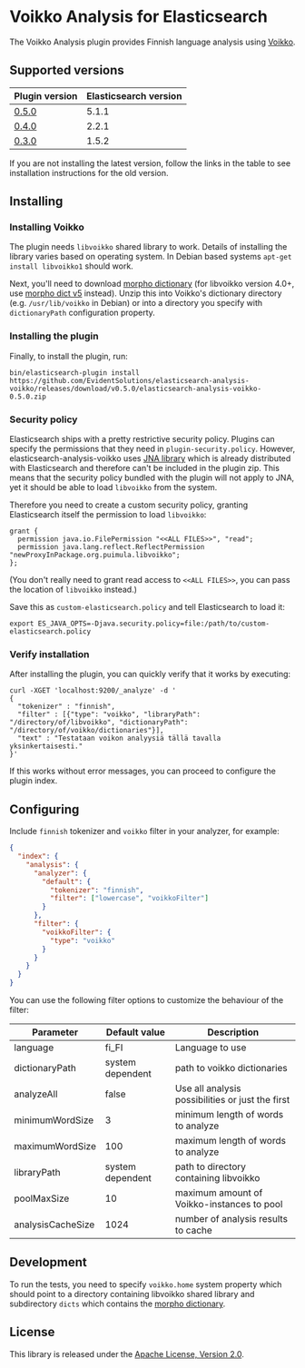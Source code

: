 # Voikko Analysis for Elasticsearch

The Voikko Analysis plugin provides Finnish language analysis using [Voikko](http://voikko.puimula.org/).

## Supported versions

| Plugin version | Elasticsearch version |
| -------------- | ----------------------|
| [0.5.0](https://github.com/EvidentSolutions/elasticsearch-analysis-voikko/blob/v0.5.0/README.md) | 5.1.1 |
| [0.4.0](https://github.com/EvidentSolutions/elasticsearch-analysis-voikko/blob/v0.4.0/README.md) | 2.2.1 |
| [0.3.0](https://github.com/EvidentSolutions/elasticsearch-analysis-voikko/blob/v0.3.0/README.md) | 1.5.2 |

If you are not installing the latest version, follow the links in the table to see installation instructions for the old version.

## Installing

### Installing Voikko

The plugin needs `libvoikko` shared library to work. Details of installing the library varies
based on operating system. In Debian based systems `apt-get install libvoikko1` should work.

Next, you'll need to download [morpho dictionary](http://www.puimula.org/htp/testing/voikko-snapshot/dict-morpho.zip) 
(for libvoikko version 4.0+, use [morpho dict v5](http://www.puimula.org/htp/testing/voikko-snapshot-v5/dict-morpho.zip) 
instead).
Unzip this into Voikko's dictionary directory (e.g. `/usr/lib/voikko` in Debian) or into a directory you specify with
`dictionaryPath` configuration property.

### Installing the plugin

Finally, to install the plugin, run: 

```
bin/elasticsearch-plugin install https://github.com/EvidentSolutions/elasticsearch-analysis-voikko/releases/download/v0.5.0/elasticsearch-analysis-voikko-0.5.0.zip
```

### Security policy

Elasticsearch ships with a pretty restrictive security policy. Plugins can specify the permissions
that they need in `plugin-security.policy`. However, elasticsearch-analysis-voikko uses
[JNA library](https://github.com/java-native-access/jna) which is already distributed with Elasticsearch
and therefore can't be included in the plugin zip. This means that the security policy bundled with the
plugin will not apply to JNA, yet it should be able to load `libvoikko` from the system.

Therefore you need to create a custom security policy, granting Elasticsearch itself the permission
to load `libvoikko`:

```
grant {
  permission java.io.FilePermission "<<ALL FILES>>", "read";
  permission java.lang.reflect.ReflectPermission "newProxyInPackage.org.puimula.libvoikko";
};
```

(You don't really need to grant read access to `<<ALL FILES>>`, you can pass the location
of `libvoikko` instead.)

Save this as `custom-elasticsearch.policy` and tell Elasticsearch to load it:

```
export ES_JAVA_OPTS=-Djava.security.policy=file:/path/to/custom-elasticsearch.policy
```

### Verify installation

After installing the plugin, you can quickly verify that it works by executing:

```
curl -XGET 'localhost:9200/_analyze' -d '
{
  "tokenizer" : "finnish",
  "filter" : [{"type": "voikko", "libraryPath": "/directory/of/libvoikko", "dictionaryPath": "/directory/of/voikko/dictionaries"}],
  "text" : "Testataan voikon analyysiä tällä tavalla yksinkertaisesti."
}'
```

If this works without error messages, you can proceed to configure the plugin index.

## Configuring

Include `finnish` tokenizer and `voikko` filter in your analyzer, for example:

```json
{
  "index": {
    "analysis": {
      "analyzer": {
        "default": {
          "tokenizer": "finnish",
          "filter": ["lowercase", "voikkoFilter"]
        }
      },
      "filter": {
        "voikkoFilter": {
          "type": "voikko"
        }
      }
    }
  }
}
```

You can use the following filter options to customize the behaviour of the filter:

| Parameter         | Default value    | Description                                      |
|-------------------|------------------|--------------------------------------------------|
| language          | fi_FI            | Language to use                                  |
| dictionaryPath    | system dependent | path to voikko dictionaries                      |
| analyzeAll        | false            | Use all analysis possibilities or just the first |
| minimumWordSize   | 3                | minimum length of words to analyze               |
| maximumWordSize   | 100              | maximum length of words to analyze               |
| libraryPath       | system dependent | path to directory containing libvoikko           |
| poolMaxSize       | 10               | maximum amount of Voikko-instances to pool       |
| analysisCacheSize | 1024             | number of analysis results to cache              |

## Development

To run the tests, you need to specify `voikko.home` system property which should point to
a directory containing libvoikko shared library and subdirectory `dicts` which contains
the [morpho dictionary](http://www.puimula.org/htp/testing/voikko-snapshot/dict-morpho.zip).

## License

This library is released under the [Apache License, Version 2.0](http://apache.org/licenses/LICENSE-2.0).
